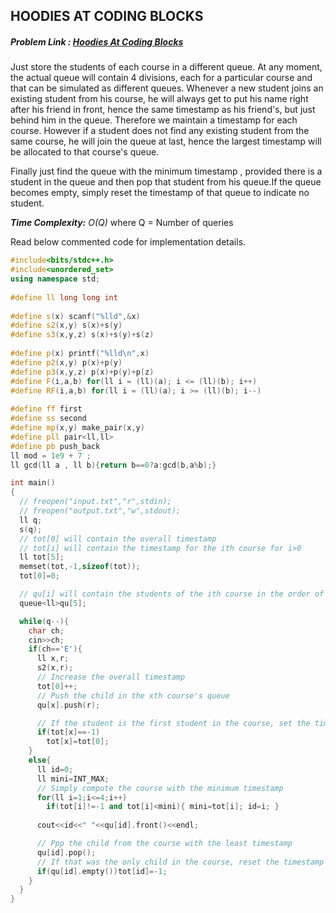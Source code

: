 ## HOODIES AT CODING BLOCKS
##### Problem Link : [Hoodies At Coding Blocks](https://hack.codingblocks.com/admin/preview/1244)  

Just store the students of each course in a different queue. At any moment, the actual queue will contain 4 divisions, each for a particular course and that can be simulated as different queues. Whenever a new student joins an existing student from his course, he will always get to put his name right after his friend in front, hence the same timestamp as his friend's, but just behind him in the queue. Therefore we maintain a timestamp for each course. However if a student does not find any existing student from the same course, he will join the queue at last, hence the largest timestamp will be allocated to that course's queue.

Finally just find the queue with the minimum timestamp , provided there is a student in the queue and then pop that student from his queue.If the queue becomes empty, simply reset the timestamp of that queue to indicate no student.

_**Time Complexity:** O(Q)_ where Q = Number of queries

Read below commented code for implementation details.
```C++
#include<bits/stdc++.h>
#include<unordered_set>
using namespace std;
 
#define ll long long int
 
#define s(x) scanf("%lld",&x)
#define s2(x,y) s(x)+s(y)
#define s3(x,y,z) s(x)+s(y)+s(z)
 
#define p(x) printf("%lld\n",x)
#define p2(x,y) p(x)+p(y)
#define p3(x,y,z) p(x)+p(y)+p(z)
#define F(i,a,b) for(ll i = (ll)(a); i <= (ll)(b); i++)
#define RF(i,a,b) for(ll i = (ll)(a); i >= (ll)(b); i--)
 
#define ff first
#define ss second
#define mp(x,y) make_pair(x,y)
#define pll pair<ll,ll>
#define pb push_back
ll mod = 1e9 + 7 ;
ll gcd(ll a , ll b){return b==0?a:gcd(b,a%b);}

int main()
{
  // freopen("input.txt","r",stdin);
  // freopen("output.txt","w",stdout);
  ll q;
  s(q);
  // tot[0] will contain the overall timestamp
  // tot[i] will contain the timestamp for the ith course for i>0
  ll tot[5];
  memset(tot,-1,sizeof(tot));
  tot[0]=0;

  // qu[i] will contain the students of the ith course in the order of their entry 
  queue<ll>qu[5];

  while(q--){
    char ch;
    cin>>ch;
    if(ch=='E'){
      ll x,r;
      s2(x,r);
      // Increase the overall timestamp
      tot[0]++;
      // Push the child in the xth course's queue
      qu[x].push(r);

      // If the student is the first student in the course, set the timestamp of the xth course to that of the overall time stamp
      if(tot[x]==-1)
        tot[x]=tot[0];
    }
    else{
      ll id=0;
      ll mini=INT_MAX;
      // Simply compute the course with the minimum timestamp 
      for(ll i=1;i<=4;i++)
        if(tot[i]!=-1 and tot[i]<mini){ mini=tot[i]; id=i; }
      
      cout<<id<<" "<<qu[id].front()<<endl;

      // Ppp the child from the course with the least timestamp
      qu[id].pop();
      // If that was the only child in the course, reset the timestamp of that course to -1.
      if(qu[id].empty())tot[id]=-1;
    }
  }
}
```
